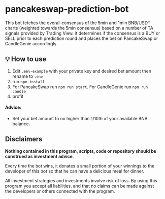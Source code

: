# pancakeswap-prediction-bot
This bot fetches the overall consensus of the 5min and 1min BNB/USDT charts (weighted towards the 5min consensus) based on a number of TA signals provided by Trading View. It determines if the consensus is a BUY or SELL prior to each prediction round and places the bet on PancakeSwap or CandleGenie accordingly.

## 💡 How to use

1. Edit `.env-example` with your private key and desired bet amount then rename to `.env`
2. run `npm install`
3. For PancakeSwap run `npm run start`. For CandleGenie run `npm run candle`
4. profit



#### Advice:
- Set your bet amount to no higher than 1/10th of your available BNB balance.


## Disclaimers

**Nothing contained in this program, scripts, code or repository should be construed as investment advice.**

Every time the bot wins, it donates a small portion of your winnings to the  developer of this bot so that he can have a delicious meal for dinner.

All investment strategies and investments involve risk of loss.
By using this program you accept all liabilities, and that no claims can be made against the developers or others connected with the program.
